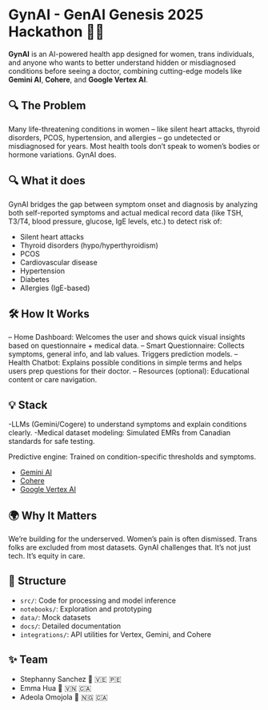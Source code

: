 # GynAI - GenAI Genesis 2025 Hackathon 🚀💡
**GynAI**  is an AI-powered health app designed for women, trans individuals, and anyone who wants to better understand hidden or misdiagnosed conditions before seeing a doctor, combining cutting-edge models like **Gemini AI**, **Cohere**, and **Google Vertex AI**.

## 🔍 The Problem
Many life-threatening conditions in women – like silent heart attacks, thyroid disorders, PCOS, hypertension, and allergies – go undetected or misdiagnosed for years. Most health tools don’t speak to women’s bodies or hormone variations. GynAI does.

## 🔍 What it does
GynAI bridges the gap between symptom onset and diagnosis by analyzing both self-reported symptoms and actual medical record data (like TSH, T3/T4, blood pressure, glucose, IgE levels, etc.) to detect risk of:
- Silent heart attacks
- Thyroid disorders (hypo/hyperthyroidism)
- PCOS
- Cardiovascular disease
- Hypertension
- Diabetes
- Allergies (IgE-based)

## 🛠️ How It Works
– Home Dashboard: Welcomes the user and shows quick visual insights based on questionnaire + medical data.
– Smart Questionnaire: Collects symptoms, general info, and lab values. Triggers prediction models.
– Health Chatbot: Explains possible conditions in simple terms and helps users prep questions for their doctor.
– Resources (optional): Educational content or care navigation.

## 💡 Stack

-LLMs (Gemini/Cogere) to understand symptoms and explain conditions clearly.
-Medical dataset modeling: Simulated EMRs from Canadian standards for safe testing.

Predictive engine: Trained on condition-specific thresholds and symptoms.
- [Gemini AI](https://deepmind.com/)
- [Cohere](https://cohere.com/)
- [Google Vertex AI](https://cloud.google.com/vertex-ai)

## 🌍 Why It Matters
  We’re building for the underserved. Women’s pain is often dismissed. Trans folks are excluded from most datasets. GynAI challenges that. It’s not just tech. It’s equity in care.

## 📂 Structure
- `src/`: Code for processing and model inference
- `notebooks/`: Exploration and prototyping
- `data/`: Mock datasets
- `docs/`: Detailed documentation
- `integrations/`: API utilities for Vertex, Gemini, and Cohere

## ✨ Team
- Stephanny Sanchez 🌟 🇻🇪 🇵🇪
- Emma Hua 🌟 🇻🇳 🇨🇦
- Adeola Omojola 🌟 🇳🇬 🇨🇦

